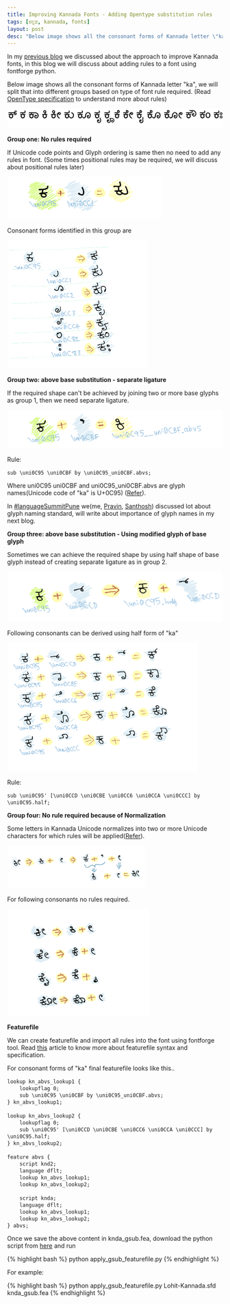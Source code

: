 ```yaml
---
title: Improving Kannada Fonts - Adding Opentype substitution rules
tags: [ಕನ್ನಡ, kannada, fonts]
layout: post
desc: "Below image shows all the consonant forms of Kannada letter \"ka\", we will split that into different group according to different rules required."
---
```

In my [previous blog](/blog/improving-kannada-fonts/) we discussed about the approach to improve Kannada fonts, in this blog we will discuss about adding rules to a font using fontforge python.

Below image shows all the consonant forms of Kannada letter "ka", we will split that into different groups based on type of font rule required. (Read [OpenType specification](http://www.microsoft.com/typography/OpenTypeDev/kannada/intro.htm) to understand more about rules)

![ಕ್ ಕ ಕಾ ಕಿ ಕೀ ಕು ಕೂ ಕೃ ಕೄ ಕೆ ಕೇ ಕೈ ಕೊ ಕೋ ಕೌ ಕಂ ಕಃ](/photo/kagunita.png)

<div class="sep"></div>

**Group one: No rules required**

If Unicode code points and Glyph ordering is same then no need to add any rules in font. (Some times positional rules may be required, we will discuss about positional rules later)

![Group 1](/photo/fontrules/group1.png)

Consonant forms identified in this group are

![Group 1 detail](/photo/fontrules/group1-detail.png)

<div class="sep"></div>

**Group two: above base substitution - separate ligature**

If the required shape can't be achieved by joining two or more base glyphs as group 1, then we need separate ligature. 

![Group 2](/photo/fontrules/group2.png)

Rule:

    sub \uni0C95 \uni0CBF by \uni0C95_uni0CBF.abvs;

Where uni0C95 uni0CBF and uni0C95_uni0CBF.abvs are glyph names(Unicode code of "ka" is U+0C95) ([Refer](http://www.unicode.org/charts/PDF/U0C80.pdf)). 

In [#languageSummitPune](http://www.mediawiki.org/wiki/Language_portal/Pune_LanguageSummit_November_2013) we(me, [Pravin](http://pravin-s.blogspot.in/), [Santhosh](http://thottingal.in/)) discussed lot about glyph naming standard, will write about importance of glyph names in my next blog.

<div class="sep"></div>

**Group three: above base substitution - Using modified glyph of base glyph**

Sometimes we can achieve the required shape by using half shape of base glyph instead of creating separate ligature as in group 2.

![Group 3](/photo/fontrules/group3.png)

Following consonants can be derived using half form of "ka"

![Group 3 detail](/photo/fontrules/group3-detail.png)

Rule:

    sub \uni0C95' [\uni0CCD \uni0CBE \uni0CC6 \uni0CCA \uni0CCC] by \uni0C95.half;

<div class="sep"></div>

**Group four: No rule required because of Normalization**

Some letters in Kannada Unicode normalizes into two or more Unicode characters for which rules will be applied([Refer](http://www.unicode.org/charts/normalization/chart_Kannada.html)).

![Group 4](/photo/fontrules/group4.png)

For following consonants no rules required.

![Group 4 detail](/photo/fontrules/group4-detail.png)

<div class="sep"></div>

**Featurefile**

We can create featurefile and import all rules into the font using fontforge tool. Read [this](http://www.adobe.com/devnet/opentype/afdko/topic_feature_file_syntax.html) article to know more about featurefile syntax and specification.

For consonant forms of "ka" final featurefile looks like this.. 

    lookup kn_abvs_lookup1 {
        lookupflag 0;
        sub \uni0C95 \uni0CBF by \uni0C95_uni0CBF.abvs;
    } kn_abvs_lookup1;

    lookup kn_abvs_lookup2 {
        lookupflag 0;
        sub \uni0C95' [\uni0CCD \uni0CBE \uni0CC6 \uni0CCA \uni0CCC] by \uni0C95.half;
    } kn_abvs_lookup2;

    feature abvs {
        script knd2;
        language dflt;
        lookup kn_abvs_lookup1;
        lookup kn_abvs_lookup2;
     
        script knda;
        language dflt;
        lookup kn_abvs_lookup1;
        lookup kn_abvs_lookup2;
    } abvs;

Once we save the above content in knda_gsub.fea, download the python script from [here](https://raw.github.com/aravindavk/fontforge-python-cookbook/master/apply_gsub_featurefile.py) and run

{% highlight bash %}
python apply_gsub_featurefile.py <sfd file path> <fea file path>
{% endhighlight %}

For example:

{% highlight bash %}
python apply_gsub_featurefile.py Lohit-Kannada.sfd knda_gsub.fea
{% endhighlight %}
